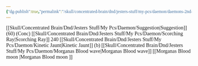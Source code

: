 ```yaml
---
{"dg-publish":true,"permalink":"/skull/concentrated-brain/dnd/jesters-stuff/my-pcs/daemon/daemons-2nd-level-spells/","tags":["Tagless"],"noteIcon":""}
---
```


<style id="Force_Custom_Fonts" type="text/css">@font-face{font-style:normal;font-family:"Merriweather";src:local("Merriweather")}@font-face{font-style:bolder;font-family:"Merriweather";src:local("Merriweather")}@font-face{font-style:normal;font-family:"Merriweather";src:local("Merriweather");unicode-range:U+0-FF,U+2E80-9FFF,U+F900-FAFF,U+FE30-FE4F,U+20000-2FA1F}@font-face{font-style:bolder;font-family:"Merriweather";src:local("Merriweather");unicode-range:U+0-FF,U+2E80-9FFF,U+F900-FAFF,U+FE30-FE4F,U+20000-2FA1F}@font-face{font-style:normal;font-family:"Merriweather";src:local("Merriweather");unicode-range:U+0-FF}@font-face{font-style:bolder;font-family:"Merriweather";src:local("Merriweather");unicode-range:U+0-FF}:not(pre):not(code):not(textarea):not(tt):not(kbd):not(samp):not(var){font-family:"Merriweather"!important}pre,code,textarea,tt,kbd,samp,var{font-family:monospace!important}pre *,code *,textarea *,tt *,kbd *,samp *,var *{font-family:monospace!important}</style>
[[Skull/Concentrated Brain/Dnd/Jesters Stuff/My Pcs/Daemon/Suggestion\|Suggestion]]  (60) (Conc)
[[Skull/Concentrated Brain/Dnd/Jesters Stuff/My Pcs/Daemon/Scorching Ray\|Scorching Ray]] 240
[[Skull/Concentrated Brain/Dnd/Jesters Stuff/My Pcs/Daemon/Kinetic Jaunt\|Kinetic Jaunt]] (b)
[[Skull/Concentrated Brain/Dnd/Jesters Stuff/My Pcs/Daemon/Morganas Blood wave\|Morganas Blood wave]]
[[Morganas Blood moon \|Morganas Blood moon ]]

